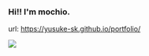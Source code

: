 ### Hi!! I'm mochio.

url: https://yusuke-sk.github.io/portfolio/

![](https://github-readme-stats.vercel.app/api/top-langs/?username={yusuke-sk})
